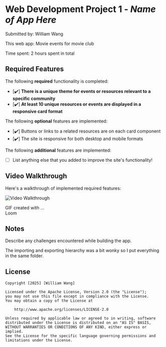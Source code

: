 # Web Development Project 1 - *Name of App Here*

Submitted by: William Wang

This web app: Movie events for movie club

Time spent: 2 hours spent in total

## Required Features

The following **required** functionality is completed:

- [:heavy_check_mark:] **There is a unique theme for events or resources relevant to a specific community**
- [:heavy_check_mark:] **At least 10 unique resources or events are displayed in a responsive card format**

The following **optional** features are implemented:

- [:heavy_check_mark:] Buttons or links to a related resources are on each card component
- [:heavy_check_mark:] The site is responsive for both desktop and mobile formats

The following **additional** features are implemented:

* [ ] List anything else that you added to improve the site's functionality!

## Video Walkthrough

Here's a walkthrough of implemented required features:

<img src="https://www.loom.com/share/a3dfd2a30eaf41ceb75415b4b8ca9981" title='Video Walkthrough' width='' alt='Video Walkthrough' />

<!-- Replace this with whatever GIF tool you used! -->
GIF created with ...  
Loom

## Notes

Describe any challenges encountered while building the app.

The importing and exporting hierarchy was a bit wonky so I put everything in the same folder.
## License

    Copyright [2025] [William Wang]

    Licensed under the Apache License, Version 2.0 (the "License");
    you may not use this file except in compliance with the License.
    You may obtain a copy of the License at

        http://www.apache.org/licenses/LICENSE-2.0

    Unless required by applicable law or agreed to in writing, software
    distributed under the License is distributed on an "AS IS" BASIS,
    WITHOUT WARRANTIES OR CONDITIONS OF ANY KIND, either express or implied.
    See the License for the specific language governing permissions and
    limitations under the License.
